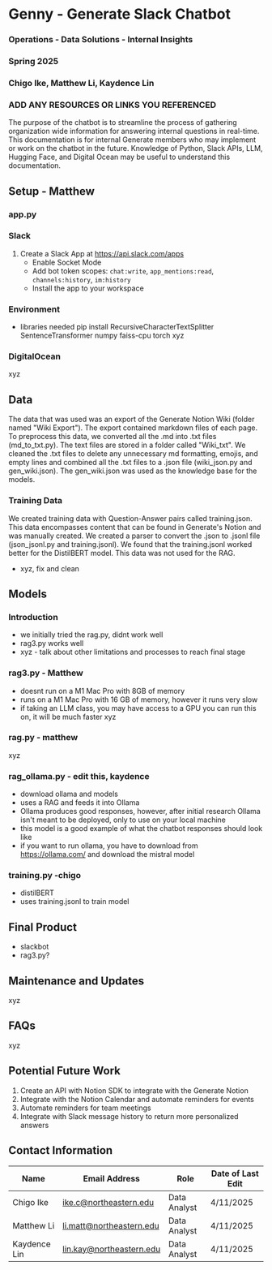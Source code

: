 # Genny - Generate Slack Chatbot
### Operations - Data Solutions - Internal Insights
### Spring 2025
### Chigo Ike, Matthew Li, Kaydence Lin
### ADD ANY RESOURCES OR LINKS YOU REFERENCED
The purpose of the chatbot is to streamline the process of gathering organization wide information for answering internal questions in real-time.
This documentation is for internal Generate members who may implement or work on the chatbot in the future.
Knowledge of Python, Slack APIs, LLM, Hugging Face, and Digital Ocean may be useful to understand this documentation.

## Setup - Matthew
### app.py

### Slack
1. Create a Slack App at https://api.slack.com/apps
   - Enable Socket Mode
   - Add bot token scopes: `chat:write`, `app_mentions:read`, `channels:history`, `im:history`
   - Install the app to your workspace

### Environment
- libraries needed
pip install RecursiveCharacterTextSplitter SentenceTransformer numpy faiss-cpu torch
xyz

### DigitalOcean
xyz

## Data
The data that was used was an export of the Generate Notion Wiki (folder named "Wiki Export"). The export contained markdown files of each page. To preprocess this data, we converted all the .md into .txt files (md_to_txt.py). The text files are stored in a folder called "Wiki_txt". We cleaned the .txt files to delete any unnecessary md formatting, emojis, and empty lines and combined all the .txt files to a .json file (wiki_json.py and gen_wiki.json). The gen_wiki.json was used as the knowledge base for the models. 

### Training Data
We created training data with Question-Answer pairs called training.json. This data encompasses content that can be found in Generate's Notion and was manually created.
We created a parser to convert the .json to .jsonl file (json_jsonl.py and training.jsonl). We found that the training.jsonl worked better for the DistilBERT model. This data was not used for the RAG.
- xyz, fix and clean

## Models
### Introduction
- we initially tried the rag.py, didnt work well
- rag3.py works well
- xyz - talk about other limitations and processes to reach final stage

### rag3.py - Matthew
- doesnt run on a M1 Mac Pro with 8GB of memory
- runs on a M1 Mac Pro with 16 GB of memory, however it runs very slow 
- if taking an LLM class, you may have access to a GPU you can run this on, it will be much faster
xyz

### rag.py - matthew
xyz

### rag_ollama.py - edit this, kaydence
- download ollama and models
- uses a RAG and feeds it into Ollama
- Ollama produces good responses, however, after initial research Ollama isn't meant to be deployed, only to use on your local machine
- this model is a good example of what the chatbot responses should look like
- if you want to run ollama, you have to download from https://ollama.com/ and download the mistral model

### training.py -chigo
- distilBERT
- uses training.jsonl to train model

## Final Product
- slackbot
- rag3.py?

## Maintenance and Updates
xyz

## FAQs
xyz

## Potential Future Work
1. Create an API with Notion SDK to integrate with the Generate Notion
2. Integrate with the Notion Calendar and automate reminders for events
3. Automate reminders for team meetings
4. Integrate with Slack message history to return more personalized answers

## Contact Information
| Name | Email Address | Role | Date of Last Edit |
| -------- | -------- | -------- | -------- |
| Chigo Ike | ike.c@northeastern.edu | Data Analyst | 4/11/2025 |
| Matthew Li | li.matt@northeastern.edu | Data Analyst | 4/11/2025 |
| Kaydence Lin | lin.kay@northeastern.edu | Data Analyst | 4/11/2025 |

